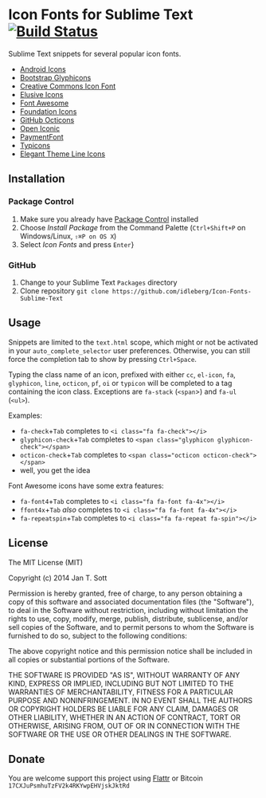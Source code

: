 # Icon Fonts for Sublime Text [![Build Status](https://secure.travis-ci.org/idleberg/Icon-Fonts-Sublime-Text.svg)](http://travis-ci.org/idleberg/Icon-Fonts-Sublime-Text)

Sublime Text snippets for several popular icon fonts.

* [Android Icons](http://www.androidicons.com/)
* [Bootstrap Glyphicons](http://getbootstrap.com/components/#glyphicons)
* [Creative Commons Icon Font](http://cc-icons.github.io/)
* [Elusive Icons](http://shoestrap.org/downloads/elusive-icons-webfont/)
* [Font Awesome](http://fontawesome.io/)
* [Foundation Icons](http://zurb.com/playground/foundation-icons)
* [GitHub Octicons](https://octicons.github.com/)
* [Open Iconic](https://useiconic.com/open/)
* [PaymentFont](http://paymentfont.io/)
* [Typicons](http://typicons.com/)
* [Elegant Theme Line Icons](http://www.elegantthemes.com/blog/resources/how-to-use-and-embed-an-icon-fonts-on-your-website)

## Installation

### Package Control

1. Make sure you already have [Package Control](http://wbond.net/sublime_packages/package_control/) installed
2. Choose *Install Package* from the Command Palette (`Ctrl+Shift+P` on Windows/Linux, `⇧⌘P on OS X`)
3. Select *Icon Fonts* and press `Enter`}

### GitHub

1. Change to your Sublime Text `Packages` directory
2. Clone repository `git clone https://github.com/idleberg/Icon-Fonts-Sublime-Text`

## Usage

Snippets are limited to the `text.html` scope, which might or not be activated in your `auto_complete_selector` user preferences. Otherwise, you can still force the completion tab to show by pressing `Ctrl+Space`.

Typing the class name of an icon, prefixed with either `cc`, `el-icon`, `fa`, `glyphicon`, `line`, `octicon`, `pf`, `oi` or `typicon` will be completed to a tag containing the icon class. Exceptions are `fa-stack` (`<span`>) and `fa-ul` (`<ul>`).

Examples:

* `fa-check`+`Tab` completes to `<i class="fa fa-check"></i>`
* `glyphicon-check`+`Tab` completes to `<span class="glyphicon glyphicon-check"></span>`
* `octicon-check`+`Tab` completes to `<span class="octicon octicon-check"></span>`
* well, you get the idea

Font Awesome icons have some extra features:

* `fa-font4`+`Tab` completes to `<i class="fa fa-font fa-4x"></i>`
* `ffont4x`+`Tab` *also* completes to `<i class="fa fa-font fa-4x"></i>`
* `fa-repeatspin`+`Tab` completes to `<i class="fa fa-repeat fa-spin"></i>`


## License

The MIT License (MIT)

Copyright (c) 2014 Jan T. Sott

Permission is hereby granted, free of charge, to any person obtaining a copy of this software and associated documentation files (the "Software"), to deal in the Software without restriction, including without limitation the rights to use, copy, modify, merge, publish, distribute, sublicense, and/or sell copies of the Software, and to permit persons to whom the Software is furnished to do so, subject to the following conditions:

The above copyright notice and this permission notice shall be included in all copies or substantial portions of the Software.

THE SOFTWARE IS PROVIDED "AS IS", WITHOUT WARRANTY OF ANY KIND, EXPRESS OR IMPLIED, INCLUDING BUT NOT LIMITED TO THE WARRANTIES OF MERCHANTABILITY, FITNESS FOR A PARTICULAR PURPOSE AND NONINFRINGEMENT. IN NO EVENT SHALL THE AUTHORS OR COPYRIGHT HOLDERS BE LIABLE FOR ANY CLAIM, DAMAGES OR OTHER LIABILITY, WHETHER IN AN ACTION OF CONTRACT, TORT OR OTHERWISE, ARISING FROM, OUT OF OR IN CONNECTION WITH THE SOFTWARE OR THE USE OR OTHER DEALINGS IN THE SOFTWARE.

## Donate

You are welcome support this project using [Flattr](https://flattr.com/submit/auto?user_id=idleberg&url=https://github.com/idleberg/Icon-Fonts-Sublime-Text) or Bitcoin `17CXJuPsmhuTzFV2k4RKYwpEHVjskJktRd`
